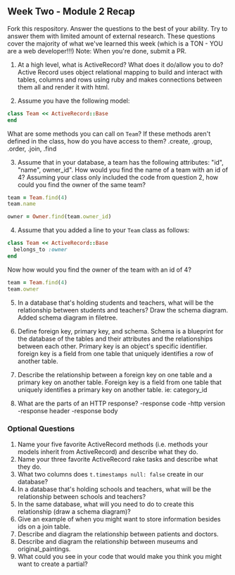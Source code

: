 ## Week Two - Module 2 Recap


Fork this respository. Answer the questions to the best of your ability. Try to answer them with limited amount of external research. These questions cover the majority of what we've learned this week (which is a TON - YOU are a web developer!!!)
Note: When you're done, submit a PR.

1. At a high level, what is ActiveRecord? What does it do/allow you to do?
  Active Record uses object relational mapping to build and interact with tables, columns and rows using ruby and makes connections between them all and render it with html.

2. Assume you have the following model:

```ruby
class Team << ActiveRecord::Base
end
```

What are some methods you can call on `Team`? If these methods aren't defined in the class, how do you have access to them?
.create, .group, .order, .join, .find

3. Assume that in your database, a team has the following attributes: "id", "name", owner_id". How would you find the name of a team with an id of 4? Assuming your class only included the code from question 2, how could you find the owner of the same team?
```ruby
team = Team.find(4)
team.name

owner = Owner.find(team.owner_id)
```
4. Assume that you added a line to your `Team` class as follows:

```ruby
class Team << ActiveRecord::Base
  belongs_to :owner
end
```

Now how would you find the owner of the team with an id of 4?

  ```ruby
  team = Team.find(4)
  team.owner
  ```

5. In a database that's holding students and teachers, what will be the relationship between students and teachers? Draw the schema diagram.
  Added schema diagram in filetree.

6. Define foreign key, primary key, and schema.
  Schema is a blueprint for the database of the tables and their attributes and the relationships between each other. Primary key is an object's specific identifier. foreign key is a field from one table that uniquely identifies a row of another table.

7. Describe the relationship between a foreign key on one table and a primary key on another table.
  Foreign key is a field from one table that uniquely identifies a primary key on another table. ie: category_id

8. What are the parts of an HTTP response?
  -response code
  -http version
  -response header
  -response body


### Optional Questions

1. Name your five favorite ActiveRecord methods (i.e. methods your models inherit from ActiveRecord) and describe what they do.
2. Name your three favorite ActiveRecord rake tasks and describe what they do.
3. What two columns does `t.timestamps null: false` create in our database?
4. In a database that's holding schools and teachers, what will be the relationship between schools and teachers?
5. In the same database, what will you need to do to create this relationship (draw a schema diagram)?
6. Give an example of when you might want to store information besides ids on a join table.
7. Describe and diagram the relationship between patients and doctors.
8. Describe and diagram the relationship between museums and original_paintings.
9. What could you see in your code that would make you think you might want to create a partial?


